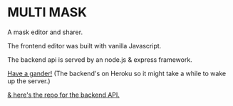 # MULTI MASK

A mask editor and sharer.

The frontend editor was built with vanilla Javascript.

The backend api is served by an node.js & express framework.

[Have a gander!](https://multi-mask.netlify.app/) (The backend's on Heroku so it might take a while to wake up the server.)

[& here's the repo for the backend API.](https://github.com/ed-dickinson/multi-mask)
